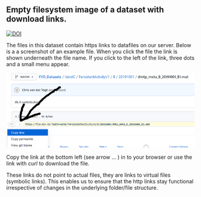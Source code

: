 ## Empty filesystem image of a dataset with download links.  
[![DOI](https://zenodo.org/badge/DOI/10.5281/zenodo.4916000.svg)](https://doi.org/10.5281/zenodo.4916000)

The files in this dataset contain https links to datafiles on our server. Below is a a screenshot of an example file. When you click the file the link is shown underneath the file name. If you click to the left of the link, three dots and a small menu appear.  


![](img.png?raw=true)  

Copy the link at the bottom left (see arrow ... ) in to your browser or use the link with *curl* to download the file.  

These links do not point to actual files, they are links to virtual files (symbolic links). This enables us to ensure that the http links stay functional irrespective of changes in the underlying folder/file structure.
